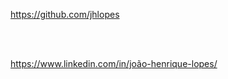 
<html>
<head>
<title>Title of the document</title>
</head>

<body>

<a> https://github.com/jhlopes 

<br>
<br>


<a> https://www.linkedin.com/in/joão-henrique-lopes/ 

</body>

</html>
